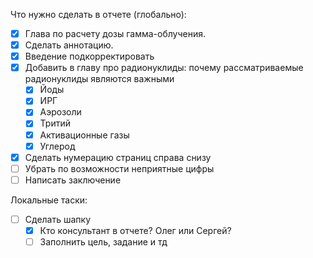 Что нужно сделать в отчете (глобально):
-[x] Глава по расчету дозы гамма-облучения.
-[x] Сделать аннотацию.
-[x] Введение подкорректировать
-[x] Добавить в главу про радионуклиды: почему рассматриваемые радионуклиды являются важными
	-[x] Йоды
	-[x] ИРГ
	-[x] Аэрозоли
	-[x] Тритий
	-[x] Активационные газы
	-[x] Углерод
-[x] Сделать нумерацию страниц справа снизу
-[ ] Убрать по возможности неприятные цифры
-[ ] Написать заключение

Локальные таски:
-[ ] Сделать шапку
	-[x] Кто консультант в отчете? Олег или Сергей?
	-[ ] Заполнить цель, задание и тд
